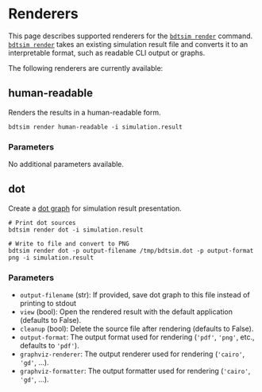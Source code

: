 # Renderers

This page describes supported renderers for the [`bdtsim render`](commands.md#render) command.
[`bdtsim render`](commands.md#render) takes an existing simulation result file and converts it
to an interpretable format, such as readable CLI output or graphs.

The following renderers are currently available:

## human-readable

Renders the results in a human-readable form.

```
bdtsim render human-readable -i simulation.result
```

### Parameters

No additional parameters available.


## dot

Create a [dot graph](https://www.graphviz.org/) for simulation result presentation.

```
# Print dot sources
bdtsim render dot -i simulation.result

# Write to file and convert to PNG
bdtsim render dot -p output-filename /tmp/bdtsim.dot -p output-format png -i simulation.result
```

### Parameters

  * `output-filename` (str): If provided, save dot graph to this file instead of printing to stdout
  * `view` (bool): Open the rendered result with the default application (defaults to False).
  * `cleanup` (bool): Delete the source file after rendering (defaults to False).
  * `output-format`: The output format used for rendering (`'pdf'`, `'png'`, etc., defaults to `'pdf'`).
  * `graphviz-renderer`: The output renderer used for rendering (`'cairo'`, `'gd'`, ...).
  * `graphviz-formatter`: The output formatter used for rendering (`'cairo'`, `'gd'`, ...). 
